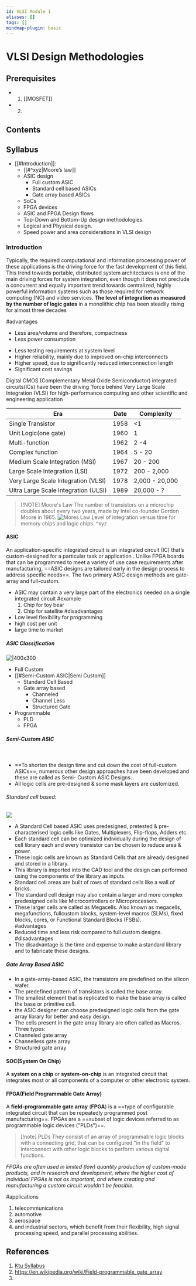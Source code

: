 ```yaml
---
id: VLSI Module 1
aliases: []
tags: []
mindmap-plugin: basic
---
```


# VLSI Design Methodologies

## Prerequisites
  - 1.  [[MOSFET]]
  - 2.
## Contents


## Syllabus

- [[#Introduction]]:
  - [[#^xyz|Moore’s law]]
  - ASIC design
    - Full custom ASIC
    - Standard cell based ASICs
    - Gate array based ASICs
  - SoCs
  - FPGA devices
  - ASIC and FPGA Design flows
  - Top-Down and Bottom-Up design methodologies.
  - Logical and Physical design.
  - Speed power and area considerations in VLSI design

### Introduction

Typically, the required computational and information processing power of these applications is the driving force for the fast development of this field. This trend towards portable, distributed system architectures is one of the main driving forces for system integration, even though it does not preclude a concurrent and equally important trend towards centralized, highly powerful information systems such as those required for network computing (NC) and video services.
**The level of integration as measured by the number of logic gates** in a monolithic chip has been steadily rising for almost three decades

#advantages

- Less area/volume and therefore, compactness
- Less power consumption

* Less testing requirements at system level
* Higher reliability, mainly due to improved on-chip interconnects
* Higher speed, due to significantly reduced interconnection length
* Significant cost savings

Digital CMOS (Complementary Metal Oxide Semiconductor) integrated circuits(ICs) have been the driving 'force behind Very Large Scale Integration (VLSI) for high-performance computing and other scientific and engineering application

| Era                                  | Date | Complexity     |
| ------------------------------------ | ---- | -------------- |
| Single Transistor                    | 1958 | <1             |
| Unit Logic(one gate)                 | 1960 | 1              |
| Multi-function                       | 1962 | 2 -4           |
| Complex function                     | 1964 | 5 - 20         |
| Medium Scale Integration (MSI)       | 1967 | 20 - 200       |
| Large Scale Integration (LSI)        | 1972 | 200 - 2,000    |
| Very Large Scale Integration (VLSI)  | 1978 | 2,000 - 20,000 |
| Ultra Large Scale Integration (ULSI) | 1989 | 20,000 - ?     |

> [!NOTE] Moore's Law
> The number of transistors on a microchip doubles about every two years, made by Intel co-founder Gordon Moore in 1965.
> ![Mores Law](https://upload.wikimedia.org/wikipedia/commons/thumb/0/00/Moore%27s_Law_Transistor_Count_1970-2020.png/800px-Moore%27s_Law_Transistor_Count_1970-2020.png)
> Level of integration versus time for memory chips and logic chips.
> ^xyz

#### ASIC

An application-specific integrated circuit is an integrated circuit (IC) that’s custom-designed for a particular task or application . Unlike FPGA boards that can be programmed to meet a variety of use case requirements after manufacturing, ==ASIC designs are tailored early in the design process to address specific needs==. The two primary ASIC design methods are gate-array and full-custom.

- ASIC may contain a very large part of the electronics needed on a single integrated circuit
  #example
	1. Chip for toy bear
	2. Chip for satellite
#disadvantages 
- Low level flexibility for programming
- high cost per unit
- large time to market
##### ASIC Classification

![|400x300](https://www.electronicshub.org/wp-content/uploads/2020/01/Types-of-ASIC.jpg)


- Full Custom
- [[#Semi-Custom ASIC|Semi Custom]]
  - Standard Cell Based
  - Gate array based
    - Channeled
    - Channel Less
    - Structured Gate
- Programmable
  - PLD
  - FPGA

##### Semi-Custom ASIC
﻿  
- ==To shorten the design time and cut down the cost of full-custom ASICs==, numerous other design approaches have been developed and these are called as Semi- Custom ASIC Designs.  
- All logic cells are pre-designed & some mask layers are customized.  



###### Standard cell based:  
![](https://www.electronicshub.org/wp-content/uploads/2020/01/Standard-Cell-Design.jpg)

- A Standard Cell based ASIC uses predesigned, pretested & pre-characterised logic cells like Gates, Multiplexers, Flip-flops, Adders etc.  
- Each standard cell can be optimized individually during the design of cell library each and every transistor can be chosen to reduce area & power.  
- These logic cells are known as Standard Cells that are already designed and stored in a library.  
- This library is imported into the CAD tool and the design can performed using the components of the library as inputs.  
-  Standard cell areas are built of rows of standard cells like a wall of bricks.  
- The standard cell design may also contain a larger and more complex predesigned cells like Microcontrollers or Microprocessors.  
- These larger cells are called as Megacells. Also known as megacells, megafunctions, fullcustom blocks, system-level macros (SLMs), fixed blocks, cores, or Functional Standard Blocks (FSBs).  
#advantages 
- Reduced time and less risk compared to full custom designs.
#disadvantages 
- The disadvantage is the time and expense to make a standard library and to fabricate these designs.  


##### Gate Array Based ASIC
- In a gate-array-based ASIC, the transistors are predefined on the silicon wafer.  
- The predefined pattern of transistors is called the base array.  
- The smallest element that is replicated to make the base array is called the base or primitive cell.  
- the ASIC designer can choose predesigned logic cells from the gate array library for better and easy design.  
- The cells present in the gate array library are often called as Macros.  
Three types: 
- Channeled gate array  
- Channelless gate array  
- Structured gate array  


#### SOC(System On Chip)
A **system on a chip** or **system-on-chip** is an integrated circuit that integrates most or all components of a computer or other electronic system.
#### FPGA(Field Programmable Gate Array)
A **field-programmable gate array** (**FPGA**) is a ==type of configurable integrated circuit that can be repeatedly programmed post manufacturing==. FPGAs are a ==subset of logic devices referred to as programmable logic devices ("PLDs")==.

>[!note] PLDs 
>They consist of an array of programmable logic blocks with a connecting grid, that can be configured "in the field" to interconnect with other logic blocks to perform various digital functions.

*FPGAs are often used in limited (low) quantity production of custom-made products, and in research and development, where the higher cost of individual FPGAs is not as important, and where creating and manufacturing a custom circuit wouldn't be feasible.* 

#applications
1. telecommunications
2. automotive
3. aerospace
4. and industrial sectors, which benefit from their flexibility, high signal processing speed, and parallel processing abilities.
## References

1. [Ktu Syllabus]()
2. https://en.wikipedia.org/wiki/Field-programmable_gate_array
3. 


